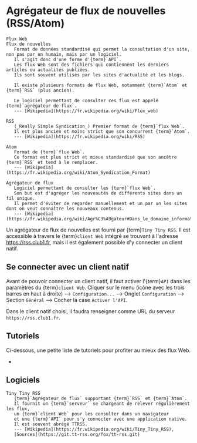 Agrégateur de flux de nouvelles (RSS/Atom)
==========================================

```{glossary}
Flux Web
Flux de nouvelles
   Format de données standardisé qui permet la consultation d'un site, non pas par un humain, mais par un logiciel.
   Il s'agit donc d'une forme d'{term}`API`.
   Les flux Web sont des fichiers qui contiennent les derniers articles ou actualités publiées.
   Ils sont souvent utilisés par les sites d'actualité et les blogs.

   Il existe plusieurs formats de flux Web, notamment {term}`Atom` et {term}`RSS` (plus ancien).

   Le logiciel permettant de consulter ces flux est appelé {term}`agrégateur de flux`.
   --- [Wikipedia](https://fr.wikipedia.org/wiki/Flux_web)

RSS
   (_Really Simple Syndication_) Premier format de {term}`flux Web`.
   Il est plus ancien et moins strict que son concurrent {term}`Atom`.
   --- [Wikipedia](https://fr.wikipedia.org/wiki/RSS)

Atom
   Format de {term}`flux Web`.
   Ce format est plus strict et mieux standardisé que son ancêtre {term}`RSS` et tend à le remplacer.
   --- [Wikipedia](https://fr.wikipedia.org/wiki/Atom_Syndication_Format)

Agrégateur de flux
   Logiciel permettant de consulter les {term}`flux Web`.
   Son but est d'agréger les nouveautés de différents sites dans un fil unique.
   Il permet d'éviter de regarder manuellement et un par un les sites dont on veut connaître les nouveaux contenus.
   --- [Wikipedia](https://fr.wikipedia.org/wiki/Agr%C3%A9gateur#Dans_le_domaine_informatique)
```

Un agrégateur de flux de nouvelles est fourni par {term}`Tiny Tiny RSS`.
Il est accessible à travers le {term}`client Web` intégré se trouvant à l'adresse
<https://rss.club1.fr>, mais il est également possible d'y connecter un client
natif.

Se connecter avec un client natif
---------------------------------

Avant de pouvoir connecter un client natif, il faut activer l'{term}`API` dans
les paramètres du {term}`client Web`. Cliquer sur le menu (icône avec les trois
barres en haut à droite) --> `Configuration...` --> Onglet `Configuration`
--> Section `Général` --> Cocher la case `Activer l'API`.

Dans le client natif choisi, il faudra renseigner comme URL du serveur
`https://rss.club1.fr`.

Tutoriels
---------

Ci-dessous, une petite liste de tutoriels pour profiter au mieux des flux Web.

- [](/tutos/flux-rss.md)

Logiciels
---------

```{glossary}
Tiny Tiny RSS
   {term}`Agrégateur de flux` supportant {term}`RSS` et {term}`Atom`.
   Il fournit un {term}`serveur` se chargeant de relever régulièrement les flux,
   un {term}`client Web` pour les consulter dans un navigateur
   et une {term}`API` pour s'y connecter avec une application native.
   Il est souvent abrégé TTRSS.
   --- [Wikipedia](https://fr.wikipedia.org/wiki/Tiny_Tiny_RSS),
   [Sources](https://git.tt-rss.org/fox/tt-rss.git)
```
